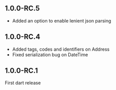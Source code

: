 ## 1.0.0-RC.5

- Added an option to enable lenient json parsing

## 1.0.0-RC.4

- Added tags, codes and identifiers on Address
- Fixed serialization bug on DateTime

## 1.0.0-RC.1

First dart release
